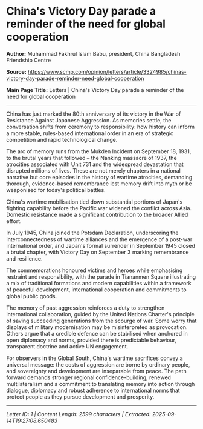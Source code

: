 # China's Victory Day parade a reminder of the need for global cooperation

**Author:** Muhammad Fakhrul Islam Babu, president, China Bangladesh Friendship Centre

**Source:** https://www.scmp.com/opinion/letters/article/3324985/chinas-victory-day-parade-reminder-need-global-cooperation

**Main Page Title:** Letters | China's Victory Day parade a reminder of the need for global cooperation

---

China has just marked the 80th anniversary of its victory in the War of Resistance Against Japanese Aggression. As memories settle, the conversation shifts from ceremony to responsibility: how history can inform a more stable, rules-based international order in an era of strategic competition and rapid technological change.

The arc of memory runs from the Mukden Incident on September 18, 1931, to the brutal years that followed – the Nanking massacre of 1937, the atrocities associated with Unit 731 and the widespread devastation that disrupted millions of lives. These are not merely chapters in a national narrative but core episodes in the history of wartime atrocities, demanding thorough, evidence-based remembrance lest memory drift into myth or be weaponised for today's political battles.

China's wartime mobilisation tied down substantial portions of Japan's fighting capability before the Pacific war widened the conflict across Asia. Domestic resistance made a significant contribution to the broader Allied effort.

In July 1945, China joined the Potsdam Declaration, underscoring the interconnectedness of wartime alliances and the emergence of a post-war international order, and Japan's formal surrender in September 1945 closed a brutal chapter, with Victory Day on September 3 marking remembrance and resilience.

The commemorations honoured victims and heroes while emphasising restraint and responsibility, with the parade in Tiananmen Square illustrating a mix of traditional formations and modern capabilities within a framework of peaceful development, international cooperation and commitments to global public goods.

The memory of past aggression reinforces a duty to strengthen international collaboration, guided by the United Nations Charter's principle of saving succeeding generations from the scourge of war. Some worry that displays of military modernisation may be misinterpreted as provocation. Others argue that a credible defence can be stabilised when anchored in open diplomacy and norms, provided there is predictable behaviour, transparent doctrine and active UN engagement.

For observers in the Global South, China's wartime sacrifices convey a universal message: the costs of aggression are borne by ordinary people, and sovereignty and development are inseparable from peace. The path forward demands stronger regional confidence-building, renewed multilateralism and a commitment to translating memory into action through dialogue, diplomacy and robust adherence to international norms that protect people as they pursue development and prosperity.

---

*Letter ID: 1 | Content Length: 2599 characters | Extracted: 2025-09-14T19:27:08.650483*
